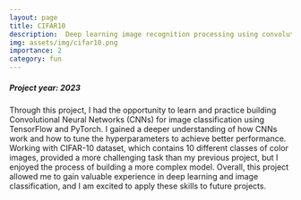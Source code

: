 ```yaml
---
layout: page
title: CIFAR10
description:  Deep learning image recognition processing using convolutional neural network
img: assets/img/cifar10.png
importance: 2
category: fun
---
```

##### Project year: 2023

Through this project, I had the opportunity to learn and practice building Convolutional Neural Networks (CNNs) for image classification using TensorFlow and PyTorch. I gained a deeper understanding of how CNNs work and how to tune the hyperparameters to achieve better performance. Working with CIFAR-10 dataset, which contains 10 different classes of color images, provided a more challenging task than my previous project, but I enjoyed the process of building a more complex model. Overall, this project allowed me to gain valuable experience in deep learning and image classification, and I am excited to apply these skills to future projects.
